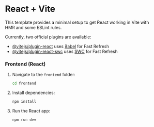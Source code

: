 # React + Vite

This template provides a minimal setup to get React working in Vite with HMR and some ESLint rules.

Currently, two official plugins are available:

- [@vitejs/plugin-react](https://github.com/vitejs/vite-plugin-react/blob/main/packages/plugin-react/README.md) uses [Babel](https://babeljs.io/) for Fast Refresh
- [@vitejs/plugin-react-swc](https://github.com/vitejs/vite-plugin-react-swc) uses [SWC](https://swc.rs/) for Fast Refresh


### Frontend (React)

1. Navigate to the `frontend` folder:
   ```bash
   cd frontend
   ```

2. Install dependencies:
   ```bash
   npm install
   ```

3. Run the React app:
   ```bash
   npm run dev
   ```
